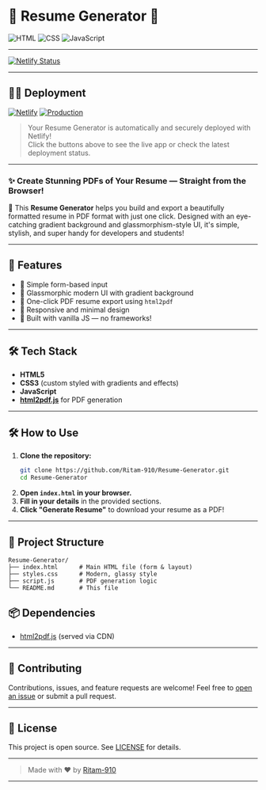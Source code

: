 # 💼 Resume Generator 🚀

![HTML](https://img.shields.io/badge/HTML5-E34F26?style=flat-square&logo=html5&logoColor=white)
![CSS](https://img.shields.io/badge/CSS3-1572B6?style=flat-square&logo=css3&logoColor=white)
![JavaScript](https://img.shields.io/badge/JavaScript-F7DF1E?style=flat-square&logo=javascript&logoColor=black)

---

[![Netlify Status](https://api.netlify.com/api/v1/badges/2166be54-b717-47ed-a41b-a368d1c310a5/deploy-status)](https://app.netlify.com/projects/resume-generator-ritam/deploys)

---

## 🚀✨  Deployment

[![Netlify](https://img.shields.io/badge/Deployed%20on-Netlify-00C7B7?style=for-the-badge&logo=netlify&logoColor=white)](https://resume-generator-ritam.netlify.app/)
[![Production](https://img.shields.io/badge/Status-LIVE-brightgreen?style=for-the-badge&logo=rocket)](https://resume-generator-ritam.netlify.app/)

> Your Resume Generator is automatically and securely deployed with Netlify!  
> Click the buttons above to see the live app or check the latest deployment status.

---

### ✨ Create Stunning PDFs of Your Resume — Straight from the Browser!

📄 This **Resume Generator** helps you build and export a beautifully formatted resume in PDF format with just one click. Designed with an eye-catching gradient background and glassmorphism-style UI, it's simple, stylish, and super handy for developers and students!

---

## 🔧 Features

- 📝 Simple form-based input
- 🎨 Glassmorphic modern UI with gradient background
- 📄 One-click PDF resume export using `html2pdf`
- 📱 Responsive and minimal design
- 🧠 Built with vanilla JS — no frameworks!

---

## 🛠️ Tech Stack

- **HTML5**
- **CSS3** (custom styled with gradients and effects)
- **JavaScript**
- **[html2pdf.js](https://github.com/eKoopmans/html2pdf)** for PDF generation

---
## 🛠️ How to Use

1. **Clone the repository:**
   ```bash
   git clone https://github.com/Ritam-910/Resume-Generator.git
   cd Resume-Generator
   ```
2. **Open `index.html` in your browser.**
3. **Fill in your details** in the provided sections.
4. **Click "Generate Resume"** to download your resume as a PDF!

---

## 📁 Project Structure
```
Resume-Generator/
├── index.html      # Main HTML file (form & layout)
├── styles.css      # Modern, glassy style
├── script.js       # PDF generation logic
└── README.md       # This file
```
## 📦 Dependencies

- [html2pdf.js](https://github.com/eKoopmans/html2pdf) (served via CDN)

---

## 🙌 Contributing

Contributions, issues, and feature requests are welcome!
Feel free to [open an issue](https://github.com/Ritam-910/Resume-Generator/issues) or submit a pull request.

---

## 🪪 License

This project is open source. See [LICENSE](LICENSE) for details.

---

> Made with ❤️ by [Ritam-910](https://github.com/Ritam-910)

---
